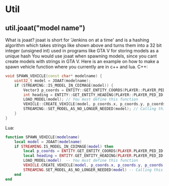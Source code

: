 # Util

## util.joaat("model name")
What is joaat?
joaat is short for 'Jenkins on at a time' and is a hashing algorithm which takes strings like shown above and turns them into a 32 bit integer (unsigned int) used in programs like GTA V for storing models as a unique hash
You would use joaat when spawning models, since you cant create models with strings in GTA V. Here is an example on how to make a spawn vehicle function where you currently are in c++ and lua.
C++:
```cpp
void SPAWN_VEHICLE(const char* modelname) {
    uint32_t model = JOAAT(modelname);
    if (STREAMING::IS_MODEL_IN_CDIMAGE(model)) {
        Vector3 p_coords = ENTITY::GET_ENTITY_COORDS(PLAYER::PLAYER_PED_ID(), true);
        int heading = ENTITY::GET_ENTITY_HEADING(PLAYER::PLAYER_PED_ID());
        LOAD_MODEL(model); // You must define this function
        VEHICLE::CREATE_VEHICLE(model, p_coords.x, p_coords.y, p_coords.z, heading, false, false, true);
        STREAMING::SET_MODEL_AS_NO_LONGER_NEEDED(model); // Calling this unloads the model from memory, freeing ram
    }
}
```

Lua:
```lua
function SPAWN_VEHICLE(modelname)
    local model = JOAAT(modelname)
    if STREAMING.IS_MODEL_IN_CDIMAGE(model) then
        local p_coords = ENTITY.GET_ENTITY_COORDS(PLAYER.PLAYER_PED_ID(), true)
        local heading = ENTITY.GET_ENTITY_HEADING(PLAYER.PLAYER_PED_ID())
        LOAD_MODEL(model)  -- You must define this function
        VEHICLE.CREATE_VEHICLE(model, p_coords.x, p_coords.y, p_coords.z, heading, false, false, true)
        STREAMING.SET_MODEL_AS_NO_LONGER_NEEDED(model) -- Calling this unloads the model from memory, freeing ram
    end
end

```
